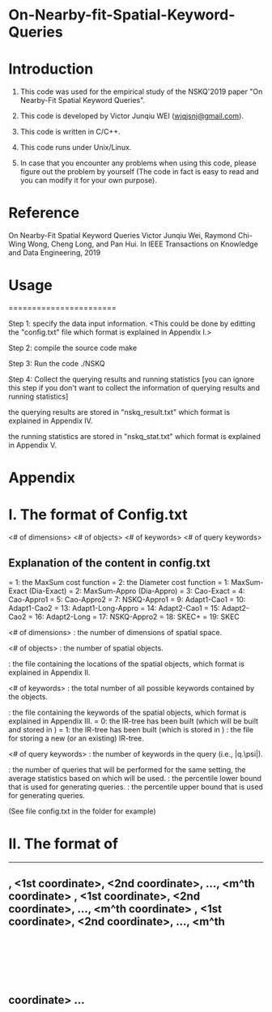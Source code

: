 # On-Nearby-fit-Spatial-Keyword-Queries

# Introduction

1. This code was used for the empirical study of the NSKQ'2019 paper 
	"On Nearby-Fit Spatial Keyword Queries".

2. This code is developed by Victor Junqiu WEI (wjqjsnj@gmail.com).

3. This code is written in C/C++.

4. This code runs under Unix/Linux.

5. In case that you encounter any problems when using this code,
	please figure out the problem by yourself 
	(The code in fact is easy to read and you can modify it for your own purpose).
  
# Reference 

On Nearby-Fit Spatial Keyword Queries
Victor Junqiu Wei, Raymond Chi-Wing Wong, Cheng Long, and Pan Hui.
In IEEE Transactions on Knowledge and Data Engineering, 2019
  
# Usage
=======================

Step 1: specify the data input information.
<This could be done by editting the "config.txt" file
which format is explained in Appendix I.>

Step 2: compile the source code
make

Step 3: Run the code
./NSKQ

Step 4: Collect the querying results and running statistics 
[you can ignore this step if you don't want to collect the information of
querying results and running statistics]

the querying results are stored in "nskq_result.txt"
which format is explained in Appendix IV.

the running statistics are stored in "nskq_stat.txt"
which format is explained in Appendix V.




# Appendix

I. The format of Config.txt
=======================

<Cost indicator>
<Algorithm indicator> 
<# of dimensions>
<# of objects>
<Location file>
<# of keywords>
<Keyword file>
<IR-tree option>
<IR-tree file>
<# of query keywords>
<query set size>
<Percentile lower bound>
<Percentile upper bound>


Explanation of the content in config.txt
-----------------------

<Cost indicator>
	= 1: the MaxSum cost function
	= 2: the Diameter cost function

<Algorithm indicator> 
	= 1: MaxSum-Exact (Dia-Exact)
	= 2: MaxSum-Appro (Dia-Appro)
	= 3: Cao-Exact
	= 4: Cao-Appro1
	= 5: Cao-Appro2
	= 7: NSKQ-Appro1
	= 9: Adapt1-Cao1
	= 10: Adapt1-Cao2
	= 13: Adapt1-Long-Appro
	= 14: Adapt2-Cao1
	= 15: Adapt2-Cao2
	= 16: Adapt2-Long
	= 17: NSKQ-Appro2
	= 18: SKEC+
	= 19: SKEC

<# of dimensions>
	: the number of dimensions of spatial space.

<# of objects>
	: the number of spatial objects.

<Location file>
	: the file containing the locations of the spatial objects,
which format is explained in Appendix II.

<# of keywords>
	: the total number of all possible keywords contained by the objects.

<Keyword file>
	: the file containing the keywords of the spatial objects,
which format is explained in Appendix III.

<IR-tree option>
	= 0: the IR-tree has been built (which will be built and stored in <IR-tree file>)
	= 1: the IR-tree has been built (which is stored in <IR-tree file file>)

<IR-tree file>
	: the file for storing a new (or an existing) IR-tree.

<# of query keywords>
	: the number of keywords in the query (i.e., |q.\psi|).

<query set size>
	: the number of queries that will be performed for the same setting, 
	the average statistics based on which will be used.

<Percentile lower bound>
	: the percentile lower bound that is used for generating queries.

<Percentile upper bound>
	: the percentile upper bound that is used for generating queries.


(See file config.txt in the folder for example)

II. The format of <Location file>
=============================

------------------------
<object ID1>, <1st coordinate>, <2nd coordinate>, ..., <m^th coordinate>
<object ID2>, <1st coordinate>, <2nd coordinate>, ..., <m^th coordinate>
<object ID3>, <1st coordinate>, <2nd coordinate>, ..., <m^th coordinate>
...
<object IDn>, <1st coordinate>, <2nd coordinate>, ..., <m^th coordinate>
------------------------

Note that
	n = # of objects
	m = # of dimensions

(See file running-loc in the folder for example)

III. The format of <Keyword file>
=============================

------------------------
<object ID1>, <1st keyword>, <2nd keyword>, ...
<object ID2>, <1st keyword>, <2nd keyword>, ...
<object ID3>, <1st keyword>, <2nd keyword>, ...
...
<object IDn>, <1st keyword>, <2nd keyword>, ...
------------------------

(See file running-doc in the folder for example)

IV. The format of <nskq_results.txt>
=============================

------------------------
Query #1:
Keywords: <Keywords of the query>
======================
<# of objects in the solution>

<object ID1>: <1st relevant of this object> <2nd relevant of this object> ...
<object ID2>: <1st relevant of this object> <2nd relevant of this object> ...
...
<object IDk>: <1st relevant of this object> <2nd relevant of this object> ...


Query #2:
same format as for Query #1.

...

Query #t:
same format as for Query #1
------------------------

Note that 
	k = the number of objects in the solution
	t = <query set size>

(See file nskq_results.txt in the folder for example)

V. The format of <nskq_stat.txt>
=============================
<Average cost function value>

<the time of building the IR-tree>
<the average time of performing a query>

<Memory usage>
<IR-tree memory usage>
<n_1>
<|P|>
<|O'|>
<|\psi|>

<|O_q|>

<ratio_min>
<ratio_max>
<ratio_average>
<ratio_deviation>


(See file nskq_stat.txt in the folder for example)

